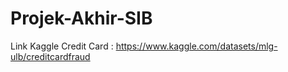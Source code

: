 # Projek-Akhir-SIB

Link Kaggle Credit Card :
https://www.kaggle.com/datasets/mlg-ulb/creditcardfraud
